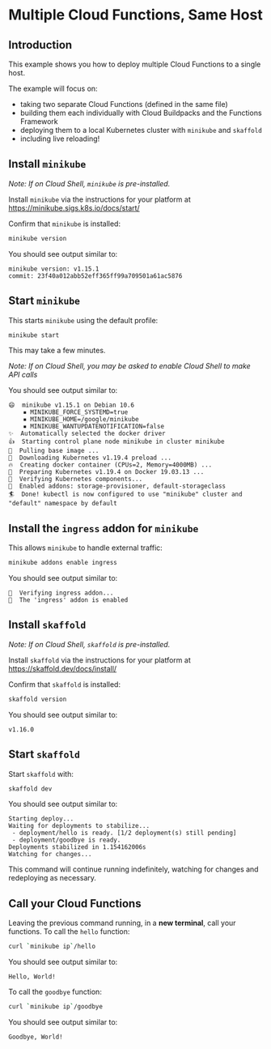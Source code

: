 # Multiple Cloud Functions, Same Host

## Introduction

This example shows you how to deploy multiple Cloud Functions to a single host.

The example will focus on:
* taking two separate Cloud Functions (defined in the same file)
* building them each individually with Cloud Buildpacks and the Functions Framework
* deploying them to a local Kubernetes cluster with `minikube` and `skaffold`
* including live reloading!

## Install `minikube`
*Note: If on Cloud Shell, `minikube` is pre-installed.*

Install `minikube` via the instructions for your platform at <https://minikube.sigs.k8s.io/docs/start/>

Confirm that `minikube` is installed:

```bash
minikube version
```

You should see output similar to:

```terminal
minikube version: v1.15.1
commit: 23f40a012abb52eff365ff99a709501a61ac5876
```

## Start `minikube`

This starts `minikube` using the default profile:

```bash
minikube start
```

This may take a few minutes.

*Note: If on Cloud Shell, you may be asked to enable Cloud Shell to make API calls*

You should see output similar to:

```terminal
😄  minikube v1.15.1 on Debian 10.6
    ▪ MINIKUBE_FORCE_SYSTEMD=true
    ▪ MINIKUBE_HOME=/google/minikube
    ▪ MINIKUBE_WANTUPDATENOTIFICATION=false
✨  Automatically selected the docker driver
👍  Starting control plane node minikube in cluster minikube
🚜  Pulling base image ...
💾  Downloading Kubernetes v1.19.4 preload ...
🔥  Creating docker container (CPUs=2, Memory=4000MB) ...
🐳  Preparing Kubernetes v1.19.4 on Docker 19.03.13 ...
🔎  Verifying Kubernetes components...
🌟  Enabled addons: storage-provisioner, default-storageclass
🏄  Done! kubectl is now configured to use "minikube" cluster and "default" namespace by default
```

## Install the `ingress` addon for `minikube`

This allows `minikube` to handle external traffic:

```bash
minikube addons enable ingress
```

You should see output similar to:

```terminal
🔎  Verifying ingress addon...
🌟  The 'ingress' addon is enabled
```

## Install `skaffold`
*Note: If on Cloud Shell, `skaffold` is pre-installed.*

Install `skaffold` via the instructions for your platform at <https://skaffold.dev/docs/install/>

Confirm that `skaffold` is installed:

```bash
skaffold version
```

You should see output similar to:

```terminal
v1.16.0
```

## Start `skaffold`

Start `skaffold` with:

```bash
skaffold dev
```

You should see output similar to:

```terminal
Starting deploy...
Waiting for deployments to stabilize...
 - deployment/hello is ready. [1/2 deployment(s) still pending]
 - deployment/goodbye is ready.
Deployments stabilized in 1.154162006s
Watching for changes...
```

This command will continue running indefinitely, watching for changes and redeploying as necessary.

## Call your Cloud Functions

Leaving the previous command running, in a **new terminal**, call your functions. To call the `hello` function:

```bash
curl `minikube ip`/hello
```

You should see output similar to:

```terminal
Hello, World!
```

To call the `goodbye` function:

```bash
curl `minikube ip`/goodbye
```

You should see output similar to:

```terminal
Goodbye, World!
```
